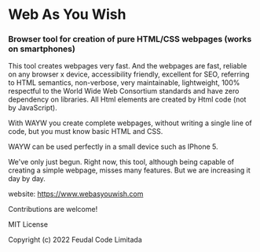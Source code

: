 # Web As You Wish
### Browser tool for creation of pure HTML/CSS webpages (works on smartphones)

This tool creates webpages very fast. And the webpages are fast, reliable on any browser x device, accessibility friendly, excellent for SEO, referring to HTML semantics, non-verbose, very maintainable, lightweight, 100% respectful to the World Wide Web Consortium standards and have zero dependency on libraries. All Html elements are created by Html code (not by JavaScript).

With WAYW you create complete webpages, without writing a single line of code, but you must know basic HTML and CSS.

WAYW can be used perfectly in a small device such as IPhone 5.

We've only just begun. Right now, this tool, although being capable of creating a simple webpage, misses many features. But we are increasing it day by day.

website: https://www.webasyouwish.com

Contributions are welcome!

MIT License

Copyright (c) 2022 Feudal Code Limitada
